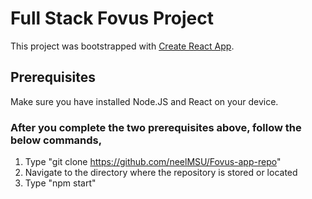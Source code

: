 # Full Stack Fovus Project

This project was bootstrapped with [Create React App](https://github.com/facebook/create-react-app).

## Prerequisites

Make sure you have installed Node.JS and React on your device.

### After you complete the two prerequisites above, follow the below commands,

1. Type "git clone https://github.com/neelMSU/Fovus-app-repo"
2. Navigate to the directory where the repository is stored or located
3. Type "npm start"
